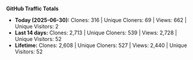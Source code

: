 
**GitHub Traffic Totals**

- **Today (2025-06-30):** Clones: 316 | Unique Cloners: 69 | Views: 662 | Unique Visitors: 2
- **Last 14 days:** Clones: 2,713 | Unique Cloners: 539 | Views: 2,728 | Unique Visitors: 52
- **Lifetime:** Clones: 2,608 | Unique Cloners: 527 | Views: 2,440 | Unique Visitors: 52
